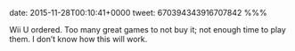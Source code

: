date: 2015-11-28T00:10:41+0000
tweet: 670394343916707842
%%%

Wii U ordered. Too many great games to not buy it; not enough time to play them. I don’t know how this will work.
